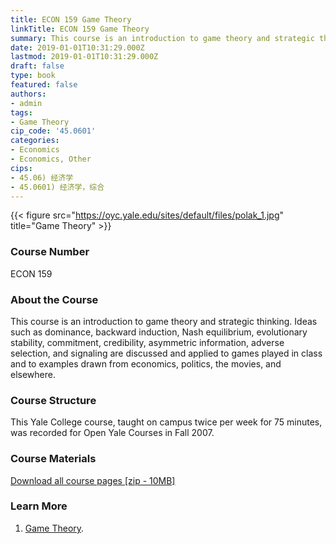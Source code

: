 ```yaml
---
title: ECON 159 Game Theory
linkTitle: ECON 159 Game Theory
summary: This course is an introduction to game theory and strategic thinking.
date: 2019-01-01T10:31:29.000Z
lastmod: 2019-01-01T10:31:29.000Z
draft: false
type: book
featured: false
authors:
- admin
tags:
- Game Theory
cip_code: '45.0601'
categories:
- Economics
- Economics, Other
cips:
- 45.06) 经济学
- 45.0601) 经济学，综合
---
```


{{< figure src="https://oyc.yale.edu/sites/default/files/polak_1.jpg" title="Game Theory" >}}

### Course Number

ECON 159

### About the Course
This course is an introduction to game theory and strategic thinking. Ideas such as dominance, backward induction, Nash equilibrium, evolutionary stability, commitment, credibility, asymmetric information, adverse selection, and signaling are discussed and applied to games played in class and to examples drawn from economics, politics, the movies, and elsewhere.
 
### Course Structure
This Yale College course, taught on campus twice per week for 75 minutes, was recorded for Open Yale Courses in Fall 2007.

### Course Materials

[Download all course pages [zip - 10MB]](http://openmedia.yale.edu/cgi-bin/open_yale/media_downloader.cgi?file=/courses/fall07/econ159/download/econ159.zip)

### Learn More

1. [Game Theory](https://oyc.yale.edu/economics/econ-159).